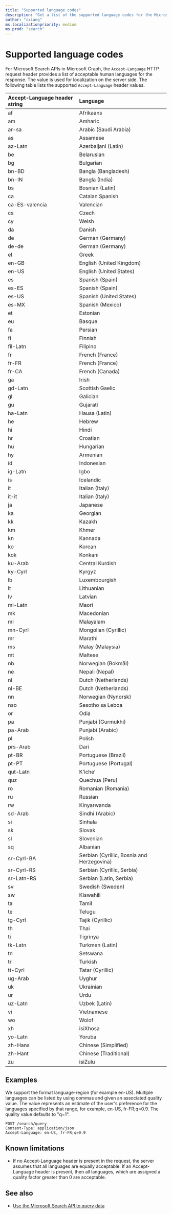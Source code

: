 ```yaml
---
title: "Supported language codes"
description: "Get a list of the supported language codes for the Microsoft Search API in Microsoft Graph."
author: "cxiang"
ms.localizationpriority: medium
ms.prod: "search"
---
```


# Supported language codes

For Microsoft Search APIs in Microsoft Graph, the `Accept-Language` HTTP request header provides a list of acceptable human languages for the response. The value is used for localization on the server side. The following table lists the supported `Accept-Language` header values.

| Accept-Language header string | Language |
|:---|:---|
|af|Afrikaans|
|am|Amharic|
|ar-sa|Arabic (Saudi Arabia)|
|as|Assamese|
|az-Latn|Azerbaijani (Latin)|
|be|Belarusian|
|bg|Bulgarian|
|bn-BD|Bangla (Bangladesh)|
|bn-IN|Bangla (India)|
|bs|Bosnian (Latin)|
|ca|Catalan Spanish|
|ca-ES-valencia|Valencian|
|cs|Czech|
|cy|Welsh|
|da|Danish|
|de|German (Germany)|
|de-de|German (Germany)|
|el|Greek|
|en-GB|English (United Kingdom)|
|en-US|English (United States)|
|es|Spanish (Spain)|
|es-ES|Spanish (Spain)|
|es-US|Spanish (United States)|
|es-MX|Spanish (Mexico)|
|et|Estonian|
|eu|Basque|
|fa|Persian|
|fi|Finnish|
|fil-Latn|Filipino|
|fr|French (France)|
|fr-FR|French (France)|
|fr-CA|French (Canada)|
|ga|Irish|
|gd-Latn|Scottish Gaelic|
|gl|Galician|
|gu|Gujarati|
|ha-Latn|Hausa (Latin)|
|he|Hebrew|
|hi|Hindi|
|hr|Croatian|
|hu|Hungarian|
|hy|Armenian|
|id|Indonesian|
|ig-Latn|Igbo|
|is|Icelandic|
|it|Italian (Italy)|
|it-it|Italian (Italy)|
|ja|Japanese|
|ka|Georgian|
|kk|Kazakh|
|km|Khmer|
|kn|Kannada|
|ko|Korean|
|kok|Konkani|
|ku-Arab|Central Kurdish|
|ky-Cyrl|Kyrgyz|
|lb|Luxembourgish|
|lt|Lithuanian|
|lv|Latvian|
|mi-Latn|Maori|
|mk|Macedonian|
|ml|Malayalam|
|mn-Cyrl|Mongolian (Cyrillic)|
|mr|Marathi|
|ms|Malay (Malaysia)|
|mt|Maltese|
|nb|Norwegian (Bokmål)|
|ne|Nepali (Nepal)|
|nl|Dutch (Netherlands)|
|nl-BE|Dutch (Netherlands)|
|nn|Norwegian (Nynorsk)|
|nso|Sesotho sa Leboa|
|or|Odia|
|pa|Punjabi (Gurmukhi)|
|pa-Arab|Punjabi (Arabic)|
|pl|Polish|
|prs-Arab|Dari|
|pt-BR|Portuguese (Brazil)|
|pt-PT|Portuguese (Portugal)|
|qut-Latn|K’iche’|
|quz|Quechua (Peru)|
|ro|Romanian (Romania)|
|ru|Russian|
|rw|Kinyarwanda|
|sd-Arab|Sindhi (Arabic)|
|si|Sinhala|
|sk|Slovak|
|sl|Slovenian|
|sq|Albanian|
|sr-Cyrl-BA|Serbian (Cyrillic, Bosnia and Herzegovina)|
|sr-Cyrl-RS|Serbian (Cyrillic, Serbia)|
|sr-Latn-RS|Serbian (Latin, Serbia)|
|sv|Swedish (Sweden)|
|sw|Kiswahili|
|ta|Tamil|
|te|Telugu|
|tg-Cyrl|Tajik (Cyrillic)|
|th|Thai|
|ti|Tigrinya|
|tk-Latn|Turkmen (Latin)|
|tn|Setswana|
|tr|Turkish|
|tt-Cyrl|Tatar (Cyrillic)|
|ug-Arab|Uyghur|
|uk|Ukrainian|
|ur|Urdu|
|uz-Latn|Uzbek (Latin)|
|vi|Vietnamese|
|wo|Wolof|
|xh|isiXhosa|
|yo-Latn|Yoruba|
|zh-Hans|Chinese (Simplified)|
|zh-Hant|Chinese (Traditional)|
|zu|isiZulu|

## Examples
We support the format language-region (for example en-US). Multiple languages can be listed by using commas and given an associated quality value. The value represents an estimate of the user's preference for the languages specified by that range, for example,  en-US, fr-FR;q=0.9. The quality value defaults to "q=1".

```http
POST /search/query
Content-Type: application/json
Accept-Language: en-US, fr-FR;q=0.9
```

## Known limitations
- If no Accept-Language header is present in the request, the server assumes that all languages are equally acceptable. If an Accept-Language header is present, then all languages, which are assigned a quality factor greater than 0 are acceptable.

## See also

- [Use the Microsoft Search API to query data](/graph/api/resources/search-api-overview)
